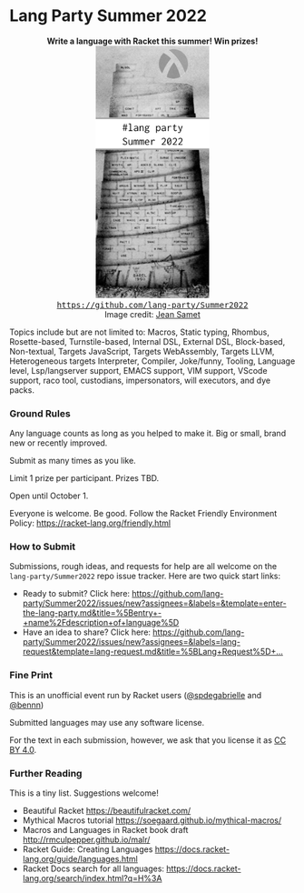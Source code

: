 Lang Party Summer 2022
===

<p align="center">
  <b>Write a language with Racket this summer! Win prizes!</b>
  </br>
  <img width="200" alt="image of a tower by Jean Samet with the Racket logo superimposed" src="src/logo.png">
  </br>
  <a href="https://github.com/lang-party/Summer2022"><tt>https://github.com/lang-party/Summer2022</tt></a>
  </br>
  Image credit: <a href="https://en.wikipedia.org/wiki/Jean_E._Sammet">Jean Samet</a>
</p>


Topics include but are not limited to: Macros, Static typing, Rhombus,
Rosette-based, Turnstile-based, Internal DSL, External DSL, Block-based,
Non-textual, Targets JavaScript, Targets WebAssembly, Targets LLVM,
Heterogeneous targets Interpreter, Compiler, Joke/funny, Tooling, Language
level, Lsp/langserver support, EMACS support, VIM support, VScode support,
raco tool, custodians, impersonators, will executors, and dye packs.


### Ground Rules

Any language counts as long as you helped to make it. Big or small, brand new
or recently improved.

Submit as many times as you like.

Limit 1 prize per participant. Prizes TBD.

Open until October 1.

Everyone is welcome. Be good. Follow the Racket Friendly Environment Policy:
 <https://racket-lang.org/friendly.html>


### How to Submit

Submissions, rough ideas, and requests for help are all welcome on the
`lang-party/Summer2022` repo issue tracker. Here are two quick start links:

- Ready to submit? Click here:
  <https://github.com/lang-party/Summer2022/issues/new?assignees=&labels=&template=enter-the-lang-party.md&title=%5Bentry+-+name%2Fdescription+of+language%5D>
- Have an idea to share? Click here:
  <https://github.com/lang-party/Summer2022/issues/new?assignees=&labels=lang-request&template=lang-request.md&title=%5BLang+Request%5D+...>


### Fine Print

This is an unofficial event run by Racket users ([@spdegabrielle](https://github.com/spdegabrielle) and [@bennn](https://github.com/bennn))

Submitted languages may use any software license.

For the text in each submission, however, we ask that you license it
as [CC BY 4.0](https://creativecommons.org/licenses/by/4.0/).


### Further Reading

This is a tiny list. Suggestions welcome!

- Beautiful Racket
  <https://beautifulracket.com/>
- Mythical Macros tutorial
  <https://soegaard.github.io/mythical-macros/>
- Macros and Languages in Racket book draft
  <http://rmculpepper.github.io/malr/>
- Racket Guide: Creating Languages
  <https://docs.racket-lang.org/guide/languages.html>
- Racket Docs search for all languages:
  <https://docs.racket-lang.org/search/index.html?q=H%3A>

